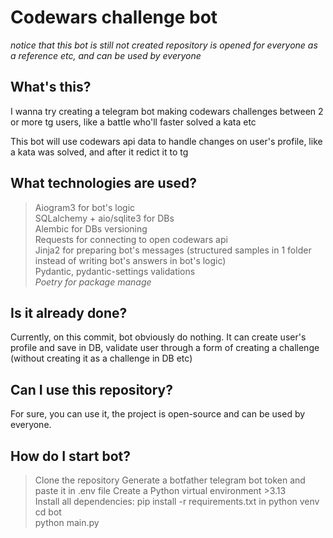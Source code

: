 # Codewars challenge bot

<i>notice that this bot is still not created</i>
<i>repository is opened for everyone as a reference etc, and can be used by everyone</i>

## What's this?

I wanna try creating a telegram bot making codewars challenges between 2 or more tg users, like a battle who'll faster solved a kata etc

This bot will use codewars api data to handle changes on user's profile, like a kata was solved, and after it redict it to tg



## What technologies are used?

> Aiogram3 for bot's logic<br>
> SQLalchemy + aio/sqlite3 for DBs<br>
> Alembic for DBs versioning<br>
> Requests for connecting to open codewars api<br>
> Jinja2 for preparing bot's messages (structured samples in 1 folder instead of writing bot's answers in bot's logic)<br>
> Pydantic, pydantic-settings validations<br>
> <i>Poetry for package manage</i><br>

## Is it already done?

Currently, on this commit, bot obviously do nothing. It can create user's profile and save in DB, validate user through a form of creating a challenge (without creating it as a challenge in DB etc)

## Can I use this repository?

For sure, you can use it, the project is open-source and can be used by everyone.

## How do I start bot?

> Clone the repository
> Generate a botfather telegram bot token and paste it in .env file
> Create a Python virtual environment >3.13<br>
> Install all dependencies: pip install -r requirements.txt in python venv<br>
> cd bot<br>
> python main.py<br>
